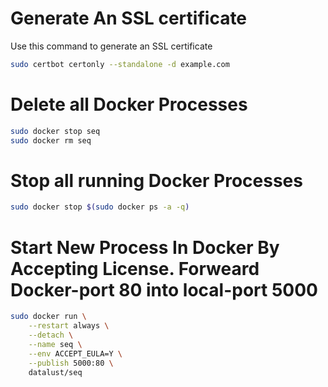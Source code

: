 # Generate An SSL certificate
Use this command to generate an SSL certificate

```bash
sudo certbot certonly --standalone -d example.com
```

# Delete all Docker Processes
```bash
sudo docker stop seq
sudo docker rm seq
```

# Stop all running Docker Processes
```bash
sudo docker stop $(sudo docker ps -a -q)
```

# Start New Process In Docker By Accepting License. Forweard Docker-port 80 into local-port 5000
```bash
sudo docker run \
    --restart always \
    --detach \
    --name seq \
    --env ACCEPT_EULA=Y \
    --publish 5000:80 \
    datalust/seq
```
